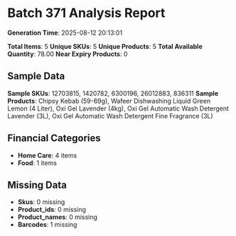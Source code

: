 # Batch 371 Analysis Report

**Generation Time**: 2025-08-12 20:13:01

**Total Items**: 5
**Unique SKUs**: 5
**Unique Products**: 5
**Total Available Quantity**: 78.00
**Near Expiry Products**: 0

## Sample Data
**Sample SKUs**: 12703815, 1420782, 6300196, 26012883, 836311
**Sample Products**: Chipsy Kebab (59-69g), Wafeer Dishwashing Liquid Green Lemon (4 Liter), Oxi Gel Lavender (4kg), Oxi Gel Automatic Wash Detergent Lavender (3L), Oxi Gel Automatic Wash Detergent Fine Fragrance (3L)

## Financial Categories
- **Home Care**: 4 items
- **Food**: 1 items

## Missing Data
- **Skus**: 0 missing
- **Product_ids**: 0 missing
- **Product_names**: 0 missing
- **Barcodes**: 1 missing

